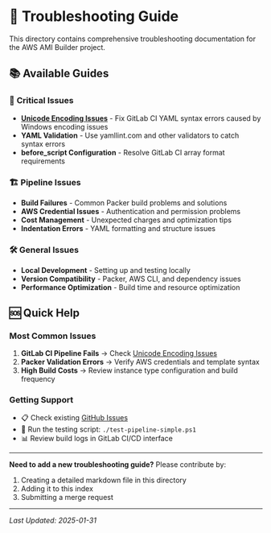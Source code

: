 # 🐛 Troubleshooting Guide

This directory contains comprehensive troubleshooting documentation for the AWS AMI Builder project.

## 📚 Available Guides

### 🔧 **Critical Issues**
- **[Unicode Encoding Issues](unicode-encoding-gitlab-ci.md)** - Fix GitLab CI YAML syntax errors caused by Windows encoding issues
- **YAML Validation** - Use yamllint.com and other validators to catch syntax errors
- **before_script Configuration** - Resolve GitLab CI array format requirements

### 🏗️ **Pipeline Issues**
- **Build Failures** - Common Packer build problems and solutions
- **AWS Credential Issues** - Authentication and permission problems
- **Cost Management** - Unexpected charges and optimization tips
- **Indentation Errors** - YAML formatting and structure issues

### 🛠️ **General Issues**
- **Local Development** - Setting up and testing locally
- **Version Compatibility** - Packer, AWS CLI, and dependency issues
- **Performance Optimization** - Build time and resource optimization

## 🆘 Quick Help

### Most Common Issues
1. **GitLab CI Pipeline Fails** → Check [Unicode Encoding Issues](unicode-encoding-gitlab-ci.md)
2. **Packer Validation Errors** → Verify AWS credentials and template syntax
3. **High Build Costs** → Review instance type configuration and build frequency

### Getting Support
- 📋 Check existing [GitHub Issues](https://github.com/delpinomejia/packer-ami-generator/issues)
- 🧪 Run the testing script: `./test-pipeline-simple.ps1`
- 📊 Review build logs in GitLab CI/CD interface

---

**Need to add a new troubleshooting guide?** Please contribute by:
1. Creating a detailed markdown file in this directory
2. Adding it to this index
3. Submitting a merge request

---

*Last Updated: 2025-01-31*
